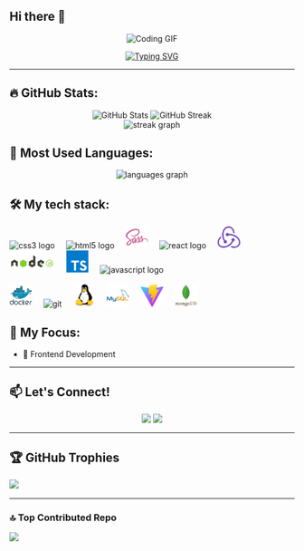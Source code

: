 ## Hi there 👋
<div align="center">
  <img src="https://media.giphy.com/media/qgQUggAC3Pfv687qPC/giphy.gif" height="200" alt="Coding GIF" />
</div>

<div align="center">
  
 <!--   my-ticker -->    
[![Typing SVG](https://readme-typing-svg.herokuapp.com?color=%2336BCF7&center=true&vCenter=true&width=600&lines=👋,+I+am+Heorhii+Vasyliev;+Welcome+to+My+Profile!;Passionate+about+programming+and+learning;Frontend+and+software+development;Always+exploring+new+technologies)](https://git.io/typing-svg)

</div>


---

## 🔥 GitHub Stats:
<div align="center">
  <img src="https://github-readme-stats.vercel.app/api?username=Georg35-hash&show_icons=true&theme=light&hide_border=true" height="150" alt="GitHub Stats" />
  <img src="https://github-readme-streak-stats.herokuapp.com/?user=Georg35-hash&theme=light&hide_border=true" height="150" alt="GitHub Streak" />
</div>

<div align="center">
  <img src="https://github-readme-streak-stats.herokuapp.com/?user=Georg35-hash&theme=tokyonight&hide_border=false" height="220" alt="streak graph"/>
</div>

## 🚀 Most Used Languages:
<div align="center">

  <img src="https://github-readme-stats.vercel.app/api/top-langs/?username=Georg35-hash&theme=light&hide_border=false&include_all_commits=true&count_private=true&layout=compact" height="150" alt="languages graph" />
</div>

<h2 align="left">🛠 My tech stack:</h2>
<div align="left">
  <img src="https://cdn.jsdelivr.net/gh/devicons/devicon/icons/css3/css3-original.svg" height="40" alt="css3 logo"  />
  <img width="12" />
  <img src="https://cdn.jsdelivr.net/gh/devicons/devicon/icons/html5/html5-original.svg" height="40" alt="html5 logo"  />
  <img width="12" />
  <img src="https://raw.githubusercontent.com/devicons/devicon/master/icons/sass/sass-original.svg" alt="sass" width="40" height="40" />
  <img width="12" />
  <img src="https://cdn.jsdelivr.net/gh/devicons/devicon/icons/react/react-original.svg" height="40" alt="react logo"  />
  <img width="12" />
  <img src="https://raw.githubusercontent.com/devicons/devicon/master/icons/redux/redux-original.svg"   alt="redux"  width="40"  height="40"/>
  <img width="12" />
  <img src="https://github.com/Pro100Dever/Pro100Dever/blob/main/nodejs-ar21.svg" alt="docker" height="40"/> 
  <img width="12" />
  <img  src="https://raw.githubusercontent.com/devicons/devicon/master/icons/typescript/typescript-original.svg"  alt="typescript"  width="40" height="40" />
  <img width="12" /> 
  <img src="https://cdn.jsdelivr.net/gh/devicons/devicon/icons/javascript/javascript-original.svg" height="40" alt="javascript logo"  />
  <img width="12" />
  
  <br>
  <br>
   <img src="https://raw.githubusercontent.com/devicons/devicon/master/icons/docker/docker-original-wordmark.svg" alt="docker" width="40" height="40"/> 
  <img width="12" />
  <img src="https://www.vectorlogo.zone/logos/git-scm/git-scm-icon.svg"  alt="git" width="40" height="40" />
  <img width="12" />
  <img  src="https://raw.githubusercontent.com/devicons/devicon/master/icons/linux/linux-original.svg"  alt="linux" width="40"  height="40"/>
  <img width="12" />
  <img  src="https://raw.githubusercontent.com/devicons/devicon/master/icons/mysql/mysql-original-wordmark.svg"  alt="mysql"  width="40" height="40"  />
  <img width="12" />
  <img src="https://github.com/Pro100Dever/Pro100Dever/blob/main/vite.svg" height="40" width="40" alt="vite logo"  />
  <img width="12" />
  <img src="https://raw.githubusercontent.com/devicons/devicon/master/icons/mongodb/mongodb-original-wordmark.svg" alt="mongodb" width="40" height="40"/>
  <img width="12" />
   
</div>

## 🎯 My Focus:
- 🔹 Frontend Development
  

---

## 📫 Let's Connect!
<div align="center">
  <a href="https://t.me/Vasiliev290"><img src="https://img.shields.io/badge/Telegram-26A5E4?style=for-the-badge&logo=telegram&logoColor=white" /></a>
  <a href="https://www.linkedin.com/in/heorhii-vasyliev-6a4957300/"><img src="https://img.shields.io/badge/LinkedIn-0A66C2?style=for-the-badge&logo=linkedin&logoColor=white" /></a>
</div>

---
## 🏆 GitHub Trophies
![](https://github-profile-trophy.vercel.app/?username=Georg35-hash&theme=radical&no-frame=false&no-bg=true&margin-w=4)

---
### 🔝 Top Contributed Repo
![](https://github-contributor-stats.vercel.app/api?username=Georg35-hash&limit=5&theme=dark&combine_all_yearly_contributions=true)

